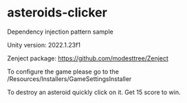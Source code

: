 # asteroids-clicker
Dependency injection pattern sample

Unity version: 2022.1.23f1

Zenject package: https://github.com/modesttree/Zenject

To configure the game please go to the /Resources/Installers/GameSettingsInstaller

To destroy an asteroid quickly click on it. Get 15 score to win.
